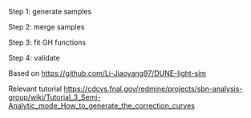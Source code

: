 Step 1: generate samples

Step 2: merge samples

Step 3: fit GH functions

Step 4: validate


Based on https://github.com/Li-Jiaoyang97/DUNE-light-sim

Relevant tutorial https://cdcvs.fnal.gov/redmine/projects/sbn-analysis-group/wiki/Tutorial_3_Semi-Analytic_mode_How_to_generate_the_correction_curves
